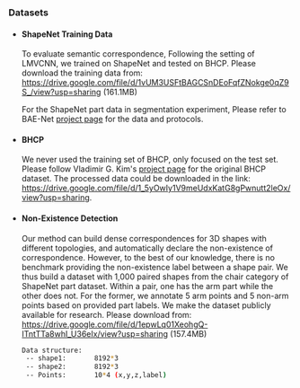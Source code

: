 ### Datasets

- #### ShapeNet Training Data

  To evaluate semantic correspondence, Following the setting of LMVCNN, we trained on ShapeNet and tested on BHCP. Please download the training data from: https://drive.google.com/file/d/1vUM3USFtBAGCSnDEoFqfZNokge0qZ9S_/view?usp=sharing (161.1MB)

  For the ShapeNet part data in segmentation experiment, Please refer to BAE-Net [project page](https://github.com/czq142857/BAE-NET) for the data and protocols.

- #### BHCP

   We never used the training set of BHCP, only focused on the test set. Please follow Vladimir G. Kim's [project page](http://www.vovakim.com/projects/CorrsTmplt/doc_data.html) for the original BHCP dataset. The processed data could be downloaded in the link: https://drive.google.com/file/d/1_5yOwIy1V9meUdxKatG8gPwnutt2leOx/view?usp=sharing.

- #### Non-Existence Detection

  Our method can build dense correspondences for 3D shapes with different topologies, and automatically declare the non-existence of correspondence. However, to the best of our knowledge, there is no benchmark providing the non-existence label between a shape pair. We thus build a dataset with 1,000 paired shapes from the chair category of ShapeNet part dataset. Within a pair, one has the arm part while the other does not. For the former, we annotate 5 arm points and 5 non-arm points based on provided part labels.  We make the dataset publicly available for research.  Please download from: https://drive.google.com/file/d/1epwLq01XeohgQ-ITntTTa8whI_U36eIx/view?usp=sharing (157.4MB)

    ```bash
  Data structure:
     -- shape1:       8192*3
     -- shape2:       8192*3
     -- Points:       10*4 (x,y,z,label)
    ```

  

  

